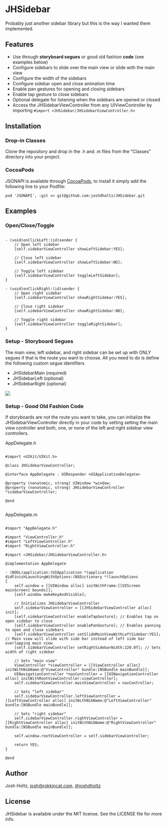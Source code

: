 # JHSidebar

Probably just another sidebar library but this is the way I wanted them implemented.

## Features

- Use through **storyboard segues** or good old fashion **code** (see examples below)
- Configure sidebars to slide over the main view or slide with the main view
- Configure the width of the sidebars
- Configure sidebar open and close animation time
- Enable pan gestures for opening and closing sidebars
- Enable tap gesture to close sidebars
- Optional delegate for listening when the sidebars are opened or closed
- Access the JHSidebarViewController from any UIViewController by importing `#import <JHSidebar/JHSidebarViewController.h>`

## Installation

### Drop-in Classes
Clone the repository and drop in the .h and .m files from the "Classes" directory into your project.

### CocoaPods

JSONAPI is available through [CocoaPods](http://cocoapods.org), to install
it simply add the following line to your Podfile:

    pod 'JSONAPI', :git => git@github.com:joshdholtz/JHSidebar.git

## Examples

### Open/Close/Toggle

````objc

- (void)onClickLeft:(id)sender {
    // Open left sidebar
    [self.sidebarViewController showLeftSidebar:YES];

    // Close left sidebar
    [self.sidebarViewController showLeftSidebar:NO];

    // Toggle left sidebar
    [self.sidebarViewController toggleLeftSidebar];
}

- (void)onClickRight:(id)sender {
    // Open right sidebar
    [self.sidebarViewController showRightSidebar:YES];

    // Close right sidebar
    [self.sidebarViewController showRightSidebar:NO];

    // Toggle right sidebar
    [self.sidebarViewController toggleRightSidebar];
}

````

### Setup - Storyboard Segues

The main view, left sidebar, and right sidebar can be set up with ONLY segues if that is the route you want to choose.
All you need to do is define the following custom segue identifiers
- JHSidebarMain (required)
- JHSidebarLeft (optional)
- JHSidebarRight (optional)

![](https://raw.github.com/joshdholtz/JHSidebar/master/Doc/example_segue.png)

### Setup - Good Old Fashion Code

If storyboards are not the route you want to take, you can initialize the JHSidebarViewController directly in your code by setting setting the main view controller and both, one, or none of the left and right sidebar view controllers.

AppDelegate.h
````objc

#import <UIKit/UIKit.h>

@class JHSidebarViewController;

@interface AppDelegate : UIResponder <UIApplicationDelegate>

@property (nonatomic, strong) UIWindow *window;
@property (nonatomic, strong) JHSidebarViewController *sidebarViewController;

@end


````

AppDelegate.m
````objc

#import "AppDelegate.h"

#import "ViewController.h"
#import "LeftViewController.h"
#import "RightViewController.h"

#import <JHSidebar/JHSidebarViewController.h>

@implementation AppDelegate

- (BOOL)application:(UIApplication *)application didFinishLaunchingWithOptions:(NSDictionary *)launchOptions
{
    self.window = [[UIWindow alloc] initWithFrame:[[UIScreen mainScreen] bounds]];
    [self.window makeKeyAndVisible];
    
    // Initializes JHSidebarViewController
    self.sidebarViewController = [[JHSidebarViewController alloc] init];
    [self.sidebarViewController enableTapGesture]; // Enables tap on open sidebar to close
    [self.sidebarViewController enablePanGesture]; // Enables panning to open and close sidebars
    [self.sidebarViewController setSlideMainViewWithLeftSidebar:YES]; // Main view will slide with side bar instead of left side bar overlapping main view
    [self.sidebarViewController setRightSidebarWidth:220.0f]; // Sets width of right sidebar
    
    // Sets "main view"
    ViewController *viewController = [[ViewController alloc] initWithNibName:@"ViewController" bundle:[NSBundle mainBundle]];
    UINavigationController *navController = [[UINavigationController alloc] initWithRootViewController:viewController];
    self.sidebarViewController.mainViewController = navController;
    
    // Sets "left sidebar"
    self.sidebarViewController.leftViewController = [[LeftViewController alloc] initWithNibName:@"LeftViewController" bundle:[NSBundle mainBundle]];
    
    // Sets "right sidebar"
    self.sidebarViewController.rightViewController = [[RightViewController alloc] initWithNibName:@"RightViewController" bundle:[NSBundle mainBundle]];
    
    self.window.rootViewController = self.sidebarViewController;
    
    return YES;
}

@end

````

## Author

Josh Holtz, josh@rokkincat.com, [@joshdholtz](https://twitter.com/joshdholtz)

## License

JHSidebar is available under the MIT license. See the LICENSE file for more info.

